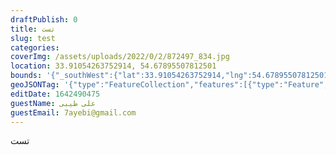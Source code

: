 ```yaml
--- 
draftPublish: 0 
title: تست 
slug: test 
categories:  
coverImg: /assets/uploads/2022/0/2/872497_834.jpg 
location: 33.91054263752914, 54.67895507812501 
bounds: '{"_southWest":{"lat":33.91054263752914,"lng":54.67895507812501},"_northEast":{"lat":33.91054263752914,"lng":54.67895507812501}}' 
geoJSONTag: '{"type":"FeatureCollection","features":[{"type":"Feature","properties":{},"geometry":{"type":"Point","coordinates":[54.678955,33.910543]}}]}' 
editDate: 1642490475 
guestName: علی طیبی 
guestEmail: 7ayebi@gmail.com 
---
```

تست